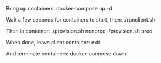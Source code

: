 Bring up containers:
    docker-compose up -d

Wait a few seconds for containers to start, then:
    ./runclient.sh

Then in container:
    ./provision.sh nonprod
    ./provision.sh prod

When done, leave client container:
    exit

And terminate containers:
    docker-compose down
